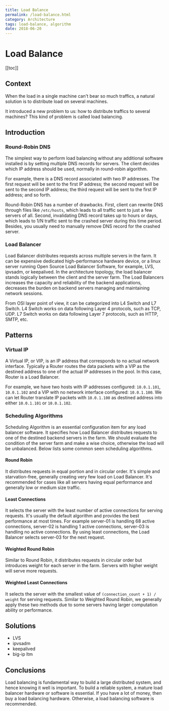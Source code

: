 ```yaml
---
title: Load Balance
permalink: /load-balance.html
category: Architecture
tags: load-balance, algorithm
date: 2018-06-20
---
```


# Load Balance

[[toc]]

## Context

When the load in a single machine can't bear so much traffics, a natural solution is to distribute load on several machines. 

It introduced a new problem to us: how to distribute traffics to several machines? This kind of problem is called load balancing.

## Introduction

### Round-Robin DNS

The simplest way to perform load balancing without any additional software installed is by setting multiple DNS records for servers. The client decides which IP address should be used, normally in round-robin algorithm.

For example, there is a DNS record associated with two IP addresses. The first request will be sent to the first IP address; the second request will be sent to the second IP address; the third request will be sent to the first IP address; and so forth.

Round-Robin DNS has a number of drawbacks. First, client can rewrite DNS through files like `/etc/hosts`, which leads to all traffic sent to just a few servers of all. Second, invalidating DNS record takes up to hours or days, which leads to 1/N traffic sent to the crashed server during this time period. Besides, you usually need to manually remove DNS record for the crashed server.

### Load Balancer

Load Balancer distributes requests across multiple servers in the farm. It can be expensive dedicated high-performance hardware device, or a linux server running Open Source Load Balancer Software, for example, LVS, ipvsadm, or keepalived. In the architecture topology, the load balancer stands logically between the client and the server farm. The Load Balancers increases the capacity and reliability of the backend applications, decreases the burden on backend servers managing and maintaining network sessions.

From OSI layer point of view, it can be categorized into L4 Switch and L7 Switch. L4 Switch works on data following Layer 4 protocols, such as TCP, UDP. L7 Switch works on data following Layer 7 protocols, such as HTTP, SMTP, etc.

## Patterns

### Virtual IP

A Virtual IP, or VIP, is an IP address that corresponds to no actual network interface. Typically a Router routes the data packets with a VIP as the destined address to one of the actual IP addresses in the pool. In this case, Router is a Load Balancer.

For example, we have two hosts with IP addresses configured: `10.0.1.101`, `10.0.1.102` and a VIP with no network interface configured: `10.0.1.100`. We can let Router translate IP packets with `10.0.1.100` as destined address into either `10.0.1.101` or `10.0.1.102`.

### Scheduling Algorithms

Scheduling Algorithm is an essential configuration item for any load balancer software. It specifies how Load Balancer distributes requests to one of the destined backend servers in the farm. We should evaluate the condition of the server farm and make a wise choice, otherwise the load will be unbalanced. Below lists some common seen scheduling algorithms.

#### Round Robin

It distributes requests in equal portion and in circular order. It's simple and starvation-free, generally creating very few load on Load Balancer. It's recommended for cases like all servers having equal performance and generally low or medium size traffic.

#### Least Connections

It selects the server with the least number of active connections for serving requests. It's usually the default algorithm and provides the best performance at most times. For example server-01 is handling 68 active connections, server-02 is handling 1 active connections, server-03 is handling no active connections. By using least connections, the Load Balancer selects server-03 for the next request.

#### Weighted Round Robin

Similar to Round Robin, it distributes requests in circular order but introduces weight for each server in the farm. Servers with higher weight will serve more requests.

#### Weighted Least Connections

It selects the server with the smallest value of `(connection_count + 1) / weight` for serving requests. Similar to Weighted Round Robin, we generally apply these two methods due to some servers having larger computation ability or performance.

## Solutions

* LVS
* ipvsadm
* keepalived
* big-ip ltm

## Conclusions

Load balancing is fundamental way to build a large distributed system, and hence knowing it well is important. To build a reliable system, a mature load balancer hardware or software is essential. If you have a lot of money, then buy a load balancing hardware. Otherwise, a load balancing software is recommended.
